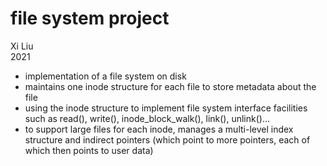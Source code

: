 # file system project
Xi Liu </br>
2021 </br>
* implementation of a file system on disk
* maintains one inode structure for each file
to store metadata about the file
* using the inode structure to implement 
file system interface facilities such as read(), write(),
inode_block_walk(), link(), unlink()...
* to support large files for each inode,
manages a multi-level index structure 
and indirect pointers (which point to more 
pointers, each of which then points to user data)
